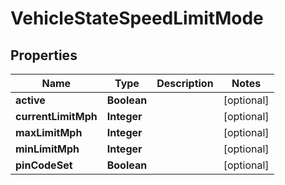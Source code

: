 
# VehicleStateSpeedLimitMode

## Properties
Name | Type | Description | Notes
------------ | ------------- | ------------- | -------------
**active** | **Boolean** |  |  [optional]
**currentLimitMph** | **Integer** |  |  [optional]
**maxLimitMph** | **Integer** |  |  [optional]
**minLimitMph** | **Integer** |  |  [optional]
**pinCodeSet** | **Boolean** |  |  [optional]



